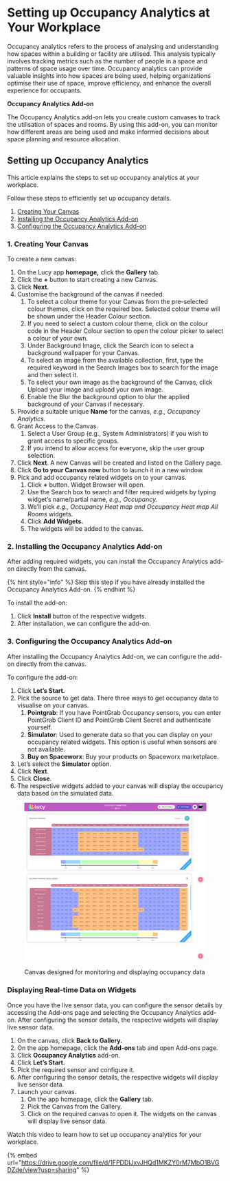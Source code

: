 # Setting up Occupancy Analytics at Your Workplace

Occupancy analytics refers to the process of analysing and understanding how spaces within a building or facility are utilised. This analysis typically involves tracking metrics such as the number of people in a space and patterns of space usage over time. Occupancy analytics can provide valuable insights into how spaces are being used, helping organizations optimise their use of space, improve efficiency, and enhance the overall experience for occupants.

**Occupancy Analytics Add-on**

The Occupancy Analytics add-on lets you create custom canvases to track the utilisation of spaces and rooms. By using this add-on, you can monitor how different areas are being used and make informed decisions about space planning and resource allocation.

## Setting up Occupancy Analytics

This article explains the steps to set up occupancy analytics at your workplace.

Follow these steps to efficiently set up occupancy details.

1. [Creating Your Canvas](setting-up-occupancy-analytics-at-your-workplace.md#id-1.-creating-your-canvas)
2. [Installing the Occupancy Analytics Add-on](setting-up-occupancy-analytics-at-your-workplace.md#id-2.-installing-the-occupancy-analytics-add-on)
3. [Configuring the Occupancy Analytics Add-on](setting-up-occupancy-analytics-at-your-workplace.md#id-3.-configuring-the-occupancy-analytics-add-on)

### 1. Creating Your Canvas

To create a new canvas:

1. On the Lucy app **homepage,** click the **Gallery** tab.
2. Click the **+** button to start creating a new Canvas.
3. Click **Next**.
4. Customise the background of the canvas if needed.
   1. To select a colour theme for your Canvas from the pre-selected colour themes, click on the required box. Selected colour theme will be shown under the Header Colour section.
   2. If you need to select a custom colour theme, click on the colour code in the Header Colour section to open the colour picker to select a colour of your own.
   3. Under Background Image, click the Search icon to select a background wallpaper for your Canvas.
   4. To select an image from the available collection, first, type the required keyword in the Search Images box to search for the image and then select it.
   5. To select your own image as the background of the Canvas, click Upload your image and upload your own image.
   6. Enable the Blur the background option to blur the applied background of your Canvas if necessary.
5. Provide a suitable unique **Name** for the canvas, _e.g., Occupancy Analytics._
6. Grant Access to the Canvas.
   1. Select a User Group (e.g., System Administrators) if you wish to grant access to specific groups.
   2. &#x20;If you intend to allow access for everyone, skip the user group selection.
7. Click **Next**. A new Canvas will be created and listed on the Gallery page.
8. &#x20;Click **Go to your Canvas now** button to launch it in a new window.
9. Pick and add occupancy related widgets on to your canvas.
   1. Click **+** button. Widget Browser will open.
   2. Use the Search box to search and filter required widgets by typing widget’s name/partial name, _e.g., Occupancy._
   3. We’ll pick _e.g., Occupancy Heat map and Occupancy Heat map All Rooms_ widgets.
   4. Click **Add Widgets.**
   5. The widgets will be added to the canvas.

### 2. Installing the Occupancy Analytics Add-on

After adding required widgets, you can install the Occupancy Analytics add-on directly from the canvas.



{% hint style="info" %}
Skip this step if you have already installed the Occupancy Analytics Add-on.
{% endhint %}

To install the add-on:

1. Click **Install** button of the respective widgets.
2. After installation, we can configure the add-on.

### 3. Configuring the Occupancy Analytics Add-on

After installing the Occupancy Analytics Add-on, we can configure the add-on directly from the canvas.

To configure the add-on:

1. Click **Let’s Start.**
2. Pick the source to get data. There three ways to get occupancy data to visualise on your canvas.
   1. **Pointgrab**: If you have PointGrab Occupancy sensors, you can enter PointGrab Client ID and PointGrab Client Secret and authenticate yourself.
   2. **Simulator**: Used to generate data so that you can display on your occupancy related widgets. This option is useful when sensors are not available.
   3. **Buy on Spaceworx**: Buy your products on Spaceworx marketplace.
3. Let’s select the **Simulator** option.
4. Click **Next**.
5. Click **Close**.
6. The respective widgets added to your canvas will display the occupancy data based on the simulated data.

<figure><img src="../.gitbook/assets/occupancy-analytics_s2.png" alt=""><figcaption><p>Canvas designed for monitoring and displaying occupancy data</p></figcaption></figure>

### Displaying Real-time Data on Widgets

Once you have the live sensor data, you can configure the sensor details by accessing the Add-ons page and selecting the Occupancy Analytics add-on. After configuring the sensor details, the respective widgets will display live sensor data.

1. On the canvas, click **Back to Gallery.**
2. On the app homepage, click the **Add-ons** tab and open Add-ons page.
3. Click **Occupancy Analytics** add-on.
4. Click **Let’s Start.**
5. Pick the required sensor and configure it.
6. After configuring the sensor details, the respective widgets will display live sensor data.
7. Launch your canvas.
   1. On the app homepage, click the **Gallery** tab.
   2. Pick the Canvas from the Gallery.&#x20;
   3. Click on the required canvas to open it. The widgets on the canvas will display live sensor data.

Watch this video to learn how to set up occupancy analytics for your workplace.

{% embed url="https://drive.google.com/file/d/1FPDDIJxvJHQd1MKZY0rM7MbO1BVGDZde/view?usp=sharing" %}
